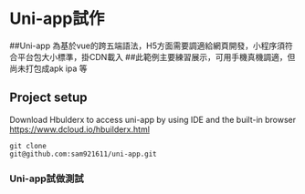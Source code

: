 # Uni-app試作
##Uni-app 為基於vue的跨五端語法，H5方面需要調適給網頁開發，小程序須符合平台包大小標準，掛CDN載入
##此範例主要練習展示，可用手機真機調適，但尚未打包成apk ipa 等
## Project setup
Download Hbulderx to access uni-app by using IDE and the built-in browser 
https://www.dcloud.io/hbuilderx.html
```
git clone 
git@github.com:sam921611/uni-app.git
```

### Uni-app試做測試

